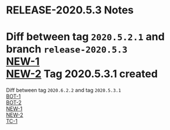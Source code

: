 RELEASE-2020.5.3 Notes  
====  
Diff between tag `2020.5.2.1` and  branch `release-2020.5.3`  
[NEW-1](https://intouchhealth.atlassian.net/browse/NEW-1)  
[NEW-2](https://intouchhealth.atlassian.net/browse/NEW-2)
Tag 2020.5.3.1 created  
==  
Diff between tag `2020.6.2.2` and  tag `2020.5.3.1`  
[BOT-1](https://intouchhealth.atlassian.net/browse/BOT-1)  
[BOT-2](https://intouchhealth.atlassian.net/browse/BOT-2)  
[NEW-1](https://intouchhealth.atlassian.net/browse/NEW-1)  
[NEW-2](https://intouchhealth.atlassian.net/browse/NEW-2)  
[TC-1](https://intouchhealth.atlassian.net/browse/TC-1)